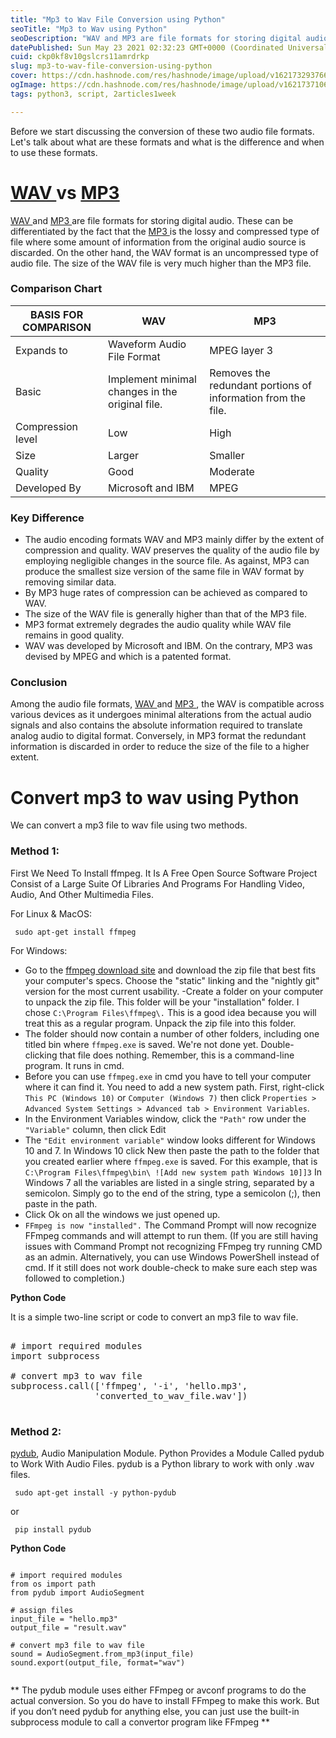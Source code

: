 ```yaml
---
title: "Mp3 to Wav File Conversion using Python"
seoTitle: "Mp3 to Wav using Python"
seoDescription: "WAV and MP3 are file formats for storing digital audio. These can be differentiated by the fact that the MP3 is the lossy and compressed type of file where"
datePublished: Sun May 23 2021 02:32:23 GMT+0000 (Coordinated Universal Time)
cuid: ckp0kf8v10gslcrs11amrdrkp
slug: mp3-to-wav-file-conversion-using-python
cover: https://cdn.hashnode.com/res/hashnode/image/upload/v1621732937668/LwOWdMgTk.jpeg
ogImage: https://cdn.hashnode.com/res/hashnode/image/upload/v1621737106304/9_to0j0hzU.jpeg
tags: python3, script, 2articles1week

---
```



Before we start discussing the conversion of these two audio file formats. Let's talk about what are these formats and what is the difference and when to use these formats.

#  [WAV ](https://en.wikipedia.org/wiki/WAV) vs [MP3 ](https://en.wikipedia.org/wiki/MP3)
[WAV ](https://en.wikipedia.org/wiki/WAV) and  [MP3 ](https://en.wikipedia.org/wiki/MP3) are file formats for storing digital audio. These can be differentiated by the fact that the [MP3 ](https://en.wikipedia.org/wiki/MP3)is the lossy and compressed type of file where some amount of information from the original audio source is discarded. On the other hand, the WAV  format is an uncompressed type of audio file. The size of the WAV file is very much higher than the MP3  file.

### Comparison Chart

| BASIS FOR COMPARISON	 | WAV | MP3 |
|-----------------------|-----|-----|
| Expands to            | Waveform Audio File Format    | MPEG layer 3   |
| Basic                 | Implement minimal changes in the original file.    | Removes the redundant portions of information from the file.   |
| Compression level     | Low   |  High   |
| Size                  | Larger   | Smaller    |
| Quality               | Good    | Moderate    |
| Developed By          | Microsoft and IBM    | MPEG   |

### Key Difference

- The audio encoding formats WAV and MP3 mainly differ by the extent of compression and quality. WAV  preserves the quality of the audio file by employing negligible changes in the source file. As against, MP3  can produce the smallest size version of the same file in WAV  format by removing similar data.
- By MP3  huge rates of compression can be achieved as compared to WAV.
- The size of the WAV file is generally higher than that of the MP3 file.
- MP3  format extremely degrades the audio quality while WAV file remains in good quality.
- WAV  was developed by Microsoft and IBM. On the contrary, MP3 was devised by MPEG and which is a patented format.

### Conclusion

Among the audio file formats, [WAV ](https://en.wikipedia.org/wiki/WAV) and [MP3 ](https://en.wikipedia.org/wiki/MP3), the WAV is compatible across various devices as it undergoes minimal alterations from the actual audio signals and also contains the absolute information required to translate analog audio to digital format. Conversely, in MP3 format the redundant information is discarded in order to reduce the size of the file to a higher extent.

# Convert mp3 to wav using Python

We can convert a mp3 file to wav file using two methods.

### **Method 1:**

First We Need To Install ffmpeg. It Is A Free Open Source Software Project Consist of a Large Suite Of Libraries And Programs For Handling Video, Audio, And Other Multimedia Files.

For Linux & MacOS:
<pre><code> sudo apt-get install ffmpeg  </code></pre>

For Windows:
- Go to the  [ffmpeg download site](https://ffmpeg.zeranoe.com/builds/)  and download the zip file that best fits your computer's specs. Choose the "static" linking and the "nightly git" version for the most current usability.
-Create a folder on your computer to unpack the zip file. This folder will be your "installation" folder. I chose `C:\Program Files\ffmpeg\.` This is a good idea because you will treat this as a regular program. Unpack the zip file into this folder.
- The folder should now contain a number of other folders, including one titled bin where `ffmpeg.exe` is saved. We're not done yet. Double-clicking that file does nothing. Remember, this is a command-line program. It runs in cmd.
- Before you can use `ffmpeg.exe` in cmd you have to tell your computer where it can find it. You need to add a new system path. First, right-click `This PC (Windows 10)` or `Computer (Windows 7)` then click `Properties > Advanced System Settings > Advanced tab > Environment Variables`.
- In the Environment Variables window, click the `"Path"` row under the `"Variable"` column, then click Edit
- The `"Edit environment variable"` window looks different for Windows 10 and 7. In Windows 10 click New then paste the path to the folder that you created earlier where `ffmpeg.exe` is saved. For this example, that is `C:\Program Files\ffmpeg\bin\ ![Add new system path Windows 10]]3` In Windows 7 all the variables are listed in a single string, separated by a semicolon. Simply go to the end of the string, type a semicolon (;), then paste in the path.
- Click Ok on all the windows we just opened up.
- `FFmpeg is now "installed".` The Command Prompt will now recognize FFmpeg commands and will attempt to run them. (If you are still having issues with Command Prompt not recognizing FFmpeg try running CMD as an admin. Alternatively, you can use Windows PowerShell instead of cmd. If it still does not work double-check to make sure each step was followed to completion.)

**Python Code**

It is a simple two-line script or code to convert an mp3 file to wav file.
<pre></code>
# import required modules
import subprocess

# convert mp3 to wav file
subprocess.call(['ffmpeg', '-i', 'hello.mp3',
				'converted_to_wav_file.wav'])

</code></pre>

### **Method 2:**

[pydub](https://pypi.org/project/pydub/), Audio Manipulation Module. Python Provides a Module Called pydub to Work With Audio Files. pydub is a Python library to work with only .wav files.
<pre><code> sudo apt-get install -y python-pydub </code></pre>
or 
<pre><code> pip install pydub </code></pre>

**Python Code**

<pre><code>
# import required modules
from os import path
from pydub import AudioSegment

# assign files
input_file = "hello.mp3"
output_file = "result.wav"

# convert mp3 file to wav file
sound = AudioSegment.from_mp3(input_file)
sound.export(output_file, format="wav")

</code></pre>

** The pydub module uses either FFmpeg or avconf programs to do the actual conversion. So you do have to install FFmpeg to make this work. But if you don’t need pydub for anything else, you can just use the built-in subprocess module to call a convertor program like FFmpeg **


	
